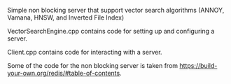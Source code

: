 Simple non blocking server that support vector search algorithms (ANNOY, Vamana, HNSW, and Inverted File Index)

VectorSearchEngine.cpp contains code for setting up and configuring a server.

Client.cpp contains code for interacting with a server. 

Some of the code for the non blocking server is taken from https://build-your-own.org/redis/#table-of-contents. 
